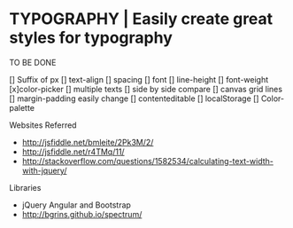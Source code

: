 # TYPOGRAPHY | Easily create great styles for typography

TO BE DONE

[]  Suffix of px
[]  text-align
[]  spacing
[]  font
[]  line-height
[]  font-weight
[x]color-picker
[]  multiple texts
[]  side by side compare
[]  canvas grid lines
[]  margin-padding easily change
[]  contenteditable
[]  localStorage
[]  Color-palette

Websites Referred

* http://jsfiddle.net/bmleite/2Pk3M/2/
* http://jsfiddle.net/r4TMq/11/
*  http://stackoverflow.com/questions/1582534/calculating-text-width-with-jquery/

Libraries

* jQuery  Angular and Bootstrap
* http://bgrins.github.io/spectrum/